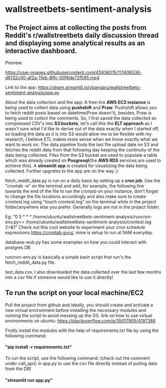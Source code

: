 # wallstreetbets-sentiment-analysis
## The Project aims at collecting the posts from Reddit's r/wallstreetbets daily discussion thread and displaying some analytical results as an interactive dashboard.

Preview:

https://user-images.githubusercontent.com/45936015/117406536-d6132c00-af2a-11eb-8ffc-00f6de72f595.mp4


Link to the app: https://share.streamlit.io/ybangaru/wallstreetbets-sentiment-analysis/app.py

About the data collection and the app:
A free-tire **AWS EC2 instance** is being used to collect data using **pushshift** and **Praw**. Pushshift allows you to fetch reddit posts based on datetime(Praw doesn't), besides, Praw is being used to collect the comments. So, I first saved the data collected as compressed CSV's into **S3 buckets**, let's call this the **ELT approach** as I wasn't sure what I'd like to derive out of the data exactly when I started off, so loading the data as it is into S3 would allow me to be flexible with my research, I believe ETL makes more sense when we know exactly what we want to work on. The data pipeline finds the last file upload date on S3 and fetches the reddit data from that following day keeping the continuity of the data being collected. Files from the S3 bucket are used to populate a table which was already created on **Posgresql**(the **AWS RDS** services are used to achieve this). A **streamlit app** is created for visualizing the data being collected. Further upgrates to the app are on the way ;)

fetch_reddit_data.py is run on a daily basis by setting up a **cron job**. Use the "crontab -e" on the terminal and add, for example, the following line towards the end of the file to run the cronjob on your instance, don't forget to change the file locations accordingly and also make sure to create crontest.log using "touch crontest.log" on the terminal while in the project folder/anywhere else you prefer. Generally logs are not in the project folder.

Eg: "0 5 * * *  /home/ubuntu/wallstreetbets-sentiment-analysis/runcron-env.py>> /home/ubuntu/wallstreetbets-sentiment-analysis/crontest.log 2>&1"
Check out this cool website to experiment your cron schedule expressions https://crontab.guru/, mine is setup to run at 5AM everyday.

database-wsb.py has some examples on how you could interact with postgres DB

runcron-env.py is basically a simple bash script that run's the fetch_reddit_data.py file.

test_data.csv, I also downloaded the data collected over the last few months into a csv file if someone would like to use it directly!


## To run the script on your local machine/EC2
Pull the project from github and ideally, you should create and activate a new virtual environment before installing the necessary modules and running the script to avoid messing up the OS.
link on how to use virtual environments on ubuntu: https://stackoverflow.com/a/35017905/4197386

Firstly install the modules with the help of requirements.txt file by using the following command:
#### "pip install -r requirements.txt"
To run the script, use the following command: (check out the comment under call_api() in app.py to use the csv file directly instead of pulling data from the DB)
#### "streamlit run app.py"

